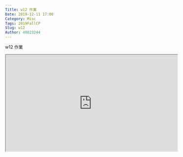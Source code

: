 ```yaml
---
Title: w12 作業
Date: 2019-12-11 17:00
Category: Misc
Tags: 2019FallCP
Slug: w12
Author: 40823244
---
```


w12 作業 

<!-- PELICAN_END_SUMMARY -->

<iframe width="560" height="315" src="https://www.youtube.com/watch?v=BeTf_2yF1-s"0" allow="accelerometer; autoplay; encrypted-media; gyroscope; picture-in-picture" allowfullscreen></iframe>